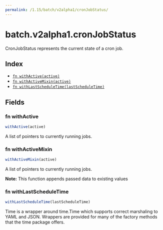 ```yaml
---
permalink: /1.15/batch/v2alpha1/cronJobStatus/
---
```


# batch.v2alpha1.cronJobStatus

CronJobStatus represents the current state of a cron job.

## Index

* [`fn withActive(active)`](#fn-withactive)
* [`fn withActiveMixin(active)`](#fn-withactivemixin)
* [`fn withLastScheduleTime(lastScheduleTime)`](#fn-withlastscheduletime)

## Fields

### fn withActive

```ts
withActive(active)
```

A list of pointers to currently running jobs.

### fn withActiveMixin

```ts
withActiveMixin(active)
```

A list of pointers to currently running jobs.

**Note:** This function appends passed data to existing values

### fn withLastScheduleTime

```ts
withLastScheduleTime(lastScheduleTime)
```

Time is a wrapper around time.Time which supports correct marshaling to YAML and JSON.  Wrappers are provided for many of the factory methods that the time package offers.